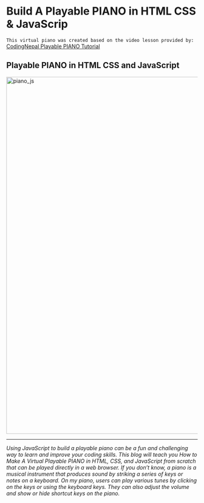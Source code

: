 Build A Playable PIANO in HTML CSS & JavaScrip
===============================================

`This virtual piano was created based on the video lesson provided by:`
[CodingNepal Playable PIANO Tutorial](https://www.codingnepalweb.com/playable-piano-html-css-javascript/)

Playable PIANO in HTML CSS and JavaScript 
------------------------------------------

<img width="939" alt="piano_js" src="https://github.com/mtapirina/playable_piano_javascript/assets/116927372/c209bc49-29cf-4cef-8a87-d536ea4af072">

*************

*Using JavaScript to build a playable piano can be a fun and challenging way to learn and improve your coding skills.
This blog will teach you How to Make A Virtual Playable PIANO in HTML, CSS, and JavaScript from scratch that can be played directly in a web browser.
If you don’t know, a piano is a musical instrument that produces sound by striking a series of keys or notes on a keyboard. 
On my piano, users can play various tunes by clicking on the keys or using the keyboard keys. 
They can also adjust the volume and show or hide shortcut keys on the piano.*
